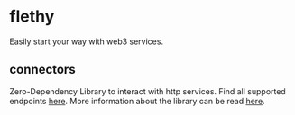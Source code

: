 # flethy

Easily start your way with web3 services.

## connectors

Zero-Dependency Library to interact with http services. Find all supported endpoints [here](./docs/README.md). More information about the library can be read [here](./packages/http-configs/README.md).
